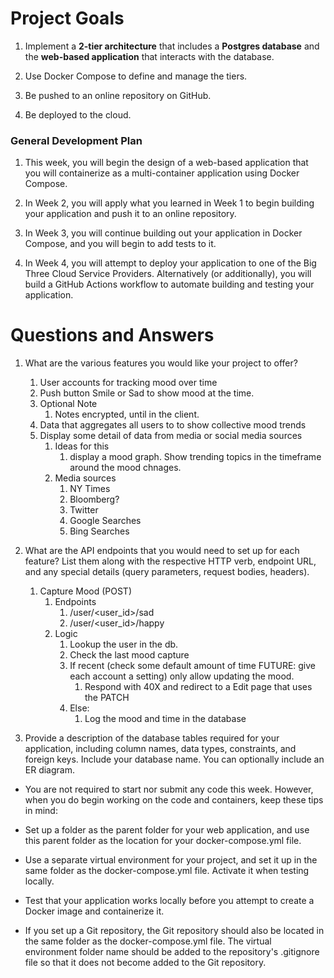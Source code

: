 # Project Goals

1.  Implement a **2-tier architecture** that includes a **Postgres database** and the **web-based application** that interacts with the database.   
    
2.  Use Docker Compose to define and manage the tiers. 
    
3.  Be pushed to an online repository on GitHub.
    
4.  Be deployed to the cloud. 


### General Development Plan

1.  This week, you will begin the design of a web-based application that you will containerize as a multi-container application using Docker Compose. 
    
2.  In Week 2, you will apply what you learned in Week 1 to begin building your application and push it to an online repository. 
    
3.  In Week 3, you will continue building out your application in Docker Compose, and you will begin to add tests to it.   
    
4.  In Week 4, you will attempt to deploy your application to one of the Big Three Cloud Service Providers. Alternatively (or additionally), you will build a GitHub Actions workflow to automate building and testing your application.
    

# Questions and Answers

1.  What are the various features you would like your project to offer? 
	1. User accounts for tracking mood over time
	2. Push button Smile or Sad to show mood at the time.
	3. Optional Note
		1. Notes encrypted, until in the client.
	4. Data that aggregates all users to to show collective mood trends
	5. Display some detail of data from media or social media sources
		1. Ideas for this
			1. display a mood graph. Show trending topics in the timeframe around the mood chnages.
		2. Media sources
			1. NY Times
			2. Bloomberg?
			3. Twitter
			4. Google Searches
			5. Bing Searches

2.  What are the API endpoints that you would need to set up for each feature? List them along with the respective HTTP verb, endpoint URL, and any special details (query parameters, request bodies, headers). 
	1. Capture Mood (POST)
		1. Endpoints
			1. /user/<user_id>/sad
			2. /user/<user_id>/happy
		2. Logic
			1. Lookup the user in the db.
			2. Check the last mood capture
			3. If recent (check some default amount of time  FUTURE: give each account a setting) only allow updating the mood. 
				1. Respond with 40X and redirect to a Edit page that uses the PATCH
			4. Else:
				1. Log the mood and time in the database
3.  Provide a description of the database tables required for your application, including column names, data types, constraints, and foreign keys. Include your database name. You can optionally include an ER diagram. 

-   You are not required to start nor submit any code this week. However, when you do begin working on the code and containers, keep these tips in mind:

-   Set up a folder as the parent folder for your web application, and use this parent folder as the location for your docker-compose.yml file. 
-   Use a separate virtual environment for your project, and set it up in the same folder as the docker-compose.yml file. Activate it when testing locally. 
-   Test that your application works locally before you attempt to create a Docker image and containerize it. 
-   If you set up a Git repository, the Git repository should also be located in the same folder as the docker-compose.yml file. The virtual environment folder name should be added to the repository's .gitignore file so that it does not become added to the Git repository.